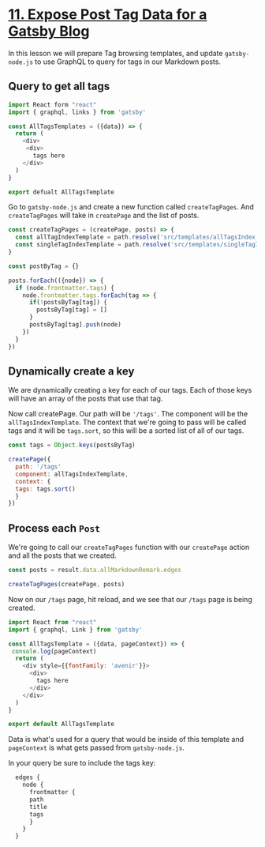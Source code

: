 # [11. Expose Post Tag Data for a Gatsby Blog](https://egghead.io/lessons/gatsby-expose-post-tag-data-for-a-gatsby-blog)

In this lesson we will prepare Tag browsing templates, and update `gatsby-node.js` to use GraphQL to query for tags in our Markdown posts.

## Query to get all tags


```js
import React form "react"
import { graphql, links } from 'gatsby'

const AllTagsTemplates = ({data}) => {
  return (
    <div>
     <div>
       tags here
    </div>
  )
}

export defualt AllTagsTemplate
```

Go to `gatsby-node.js` and create a new function called `createTagPages`. And `createTagPages` will take in `createPage` and the list of posts. 

```js
const createTagPages = (createPage, posts) => {
  const allTagIndexTemplate = path.resolve('src/templates/allTagsIndex.js')
  const singleTagIndexTemplate = path.resolve('src/templates/singleTagIndex.js')
}
```

```js
const postByTag = {}

posts.forEach(({node}) => {
  if (node.frontmatter.tags) {
    node.frontmatter.tags.forEach(tag => {
      if(!postsByTag[tag]) {
        postsByTag[tag] = []
      }
      postsByTag[tag].push(node)
    })
  }
})
```

## Dynamically create a key

We are dynamically creating a key for each of our tags. Each of those keys will have an array of the posts that use that tag. 

Now call createPage. Our path will be `'/tags'`. The component will be the `allTagsIndexTemplate`. The context that we're going to pass will be called tags and it will be `tags.sort`, so this will be a sorted list of all of our tags.

```js
const tags = Object.keys(postsByTag)

createPage({
  path: '/tags'
  component: allTagsIndexTemplate,
  context: {
  tags: tags.sort()
  }
})
```

## Process each `Post`

We're going to call our `createTagPages` function with our `createPage` action and all the posts that we created.

```js
const posts = result.data.allMarkdownRemark.edges

createTagPages(createPage, posts)
```

Now on our `/tags` page, hit reload, and we see that our `/tags` page is being created.

```js
import React from "react"
import { graphql, Link } from 'gatsby'

const AllTagsTemplate = ({data, pageContext}) => {
 console.log(pageContext)
  return (
    <div style={{fontFamily: 'avenir'}}>
      <div>
        tags here
      </div>
    </div>
  )
}

export default AllTagsTemplate
```

Data is what's used for a query that would be inside of this template and `pageContext` is what gets passed from `gatsby-node.js`.

In your query be sure to include the tags key:

```js
  edges {
    node {
      frontmatter {
      path
      title
      tags
      }
    }
  }
```